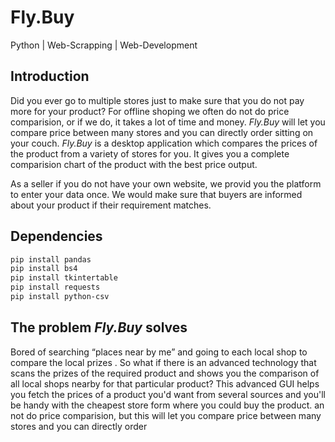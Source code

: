 # Fly.Buy
Python | Web-Scrapping | Web-Development

## Introduction
 Did you ever go to multiple stores just to make sure that you do not pay more for your product?
 For offline shoping we often do not do price comparision, or if we do, it takes a lot of time and money. *Fly.Buy* will let you compare price between many stores and you can directly order sitting on your couch.
 *Fly.Buy* is a desktop application which compares the prices of the product from a variety of stores for you. It gives you a complete comparision chart of the product with the best price output.
<!--
 For simplicity, the prices are scrapped from www.groffers.com and www.super99.com.
 
-->
 As a seller if you do not have your own website, we provid you the platform to enter your data once. We would make sure that buyers are informed about your product if their requirement matches.

## Dependencies
```bash
pip install pandas
pip install bs4
pip install tkintertable
pip install requests
pip install python-csv
```

## The problem *Fly.Buy* solves
Bored of searching “places near by me” and going to each local shop to compare the local prizes . So what if there is an advanced technology that scans the prizes of the required product and shows you the comparison of all local shops nearby for that particular product? This advanced GUI helps you fetch the prices of a product you'd want from several sources and you'll be handy with the cheapest store form where you could buy the product.
an not do price comparision, but this will let you  compare price between many stores and you can directly order 
